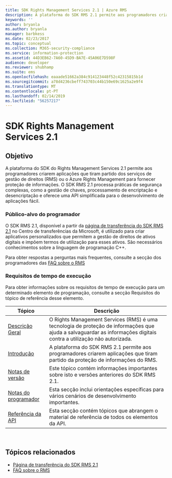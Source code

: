 ```yaml
---
title: SDK Rights Management Services 2.1 | Azure RMS
description: A plataforma do SDK RMS 2.1 permite aos programadores criarem aplicações que tiram partido do RMS ou o Azure RMS para fornecer proteção de informações.
keywords: ''
author: bryanla
ms.author: bryanla
manager: barbkess
ms.date: 02/23/2017
ms.topic: conceptual
ms.collection: M365-security-compliance
ms.service: information-protection
ms.assetid: 44D3EB62-7A60-45D9-BA7E-45A06E7D598F
audience: developer
ms.reviewer: shubhamp
ms.suite: ems
ms.openlocfilehash: eaaade51662a384c914123448f52c42315815b1d
ms.sourcegitcommit: a78d4236cbeff743703c44b150e69c1625a2e9f4
ms.translationtype: MT
ms.contentlocale: pt-PT
ms.lasthandoff: 02/14/2019
ms.locfileid: "56257217"
---
```

# <a name="rights-management-services-sdk-21"></a>SDK Rights Management Services 2.1

## <a name="purpose"></a>Objetivo

A plataforma do SDK do Rights Management Services 2.1 permite aos programadores criarem aplicações que tiram partido dos serviços de gestão de direitos (RMS) ou o Azure Rights Management para fornecer proteção de informações. O SDK RMS 2.1 processa práticas de segurança complexas, como a gestão de chaves, processamento de encriptação e desencriptação e oferece uma API simplificada para o desenvolvimento de aplicações fácil.

### <a name="developer-audience"></a>Público-alvo do programador

O SDK RMS 2.1, disponível a partir da [página de transferência do SDK RMS 2.1](https://www.microsoft.com/download/details.aspx?id=38397) no Centro de transferências da Microsoft, é utilizado para criar aplicativos personalizados que permitem a gestão de direitos de ativos digitais e impõem termos de utilização para esses ativos. São necessários conhecimentos sobre a linguagem de programação C++.

Para obter respostas a perguntas mais frequentes, consulte a secção dos programadores das [FAQ sobre o RMS](https://aka.ms/adrmsfaq)

### <a name="run-time-requirements"></a>Requisitos de tempo de execução

Para obter informações sobre os requisitos de tempo de execução para um determinado elemento de programação, consulte a secção Requisitos do tópico de referência desse elemento.

|Tópico|Descrição|
|-----|--------|
|[Descrição Geral](ad-rms-overview.md)|O Rights Management Services (RMS) é uma tecnologia de proteção de informações que ajuda a salvaguardar as informações digitais contra a utilização não autorizada.|
|[Introdução](getting-started-with-ad-rms-2-0.md)|A plataforma do SDK RMS 2.1 permite aos programadores criarem aplicações que tiram partido da proteção de informações do RMS.|
|[Notas de versão](release-notes-rtm.md)|Este tópico contém informações importantes sobre isto e versões anteriores do SDK RMS 2.1.|
|[Notas do programador](developer-notes.md)|Esta secção inclui orientações específicas para vários cenários de desenvolvimento importantes.|
|[Referência da API](api-reference-2-1.md)|Esta secção contém tópicos que abrangem o material de referência de todos os elementos da API.|

 

## <a name="related-topics"></a>Tópicos relacionados

* [Página de transferência do SDK RMS 2.1](https://www.microsoft.com/download/details.aspx?id=38397)
* [FAQ sobre o RMS](https://aka.ms/adrmsfaq )
